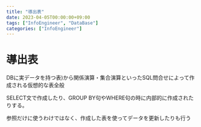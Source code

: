 ```yaml
---
title: "導出表"
date: 2023-04-05T00:00:00+09:00
tags: ["InfoEngineer", "DataBase"]
categories: ["InfoEngineer"]
---
```

# 導出表

DBに実データを持つ表)から関係演算・集合演算といったSQL問合せによって作成される仮想的な表全般

SELECT文で作成したり、GROUP BY句やWHERE句の時に内部的に作成されたりする。

参照だけに使うわけではなく、作成した表を使ってデータを更新したりも行う